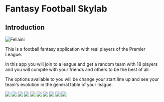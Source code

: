 # Fantasy Football Skylab

## Introduction

![Fellaini](images/fellaini.jpeg)

This is a football fantasy application with real players of the Premier League.

In this app you will join to a league and get a random team with 18 players and you will compite with your friends and others to be the best of all. 

The options available to you will be change your start line up and see your team's evolution in the general table of your league.

![](images/Page-1.png=100x20)
![](images/Page-2.png)
![](images/Page-3.png)
![](images/Page-4.png)
![](images/Page-5.png)
![](images/Page-6.png)
![](images/Page-8.png)
![](images/Page-9.png)
![](images/Page-10.png)
![](images/Page-11.png)




